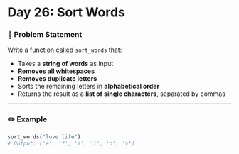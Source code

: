 # Day 26: Sort Words

### 🔹 Problem Statement  
Write a function called `sort_words` that:

- Takes a **string of words** as input
- **Removes all whitespaces**
- **Removes duplicate letters**
- Sorts the remaining letters in **alphabetical order**
- Returns the result as a **list of single characters**, separated by commas

---

### ✏️ Example

```python
sort_words("love life")     
# Output: ['e', 'f', 'i', 'l', 'o', 'v']

